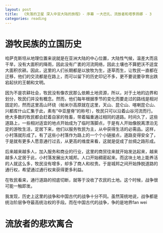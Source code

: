 ```yaml
---
layout: post
title:  《失落的卫星 深入中亚大陆的旅程》- 序幕 －大巴扎、流放者和塔季扬娜 - 3
categories: reading
---
```


# 游牧民族的立国历史

哈萨克斯坦从地理位置来说就是在亚洲大陆的中心位置，大陆性气候，温差大而且干旱，没有大面积的降雨，因此没有广袤的河流网络，因此土壤也不算肥沃不适宜大面积农耕。因此，这里的人们长期都是以放牧为生，逐草而生，让牧民一直都在迁移，他们的交流都是在路上，而可以留下的历史印记不多，更不要说要孕育出跌宕起伏的王朝和文明。

因为不是农耕社会，牧民没有像农民那么依赖土地资源，所以，对于土地的边界和划分，牧民们并没有概念。然而，他们每年根据季节的变化而要走过的路线是相对固定的，然而这里高山环绕（帕米尔高原就在这里，天山、昆仑山、喀喇昆仑山、兴都库什山汇集于此，素有“中亚屋脊”的称号），牧民只可以沿着山谷河流而行。绝大多数的牧民都会赶着自家的牲畜，带着辎重通过相同的道路。时间久了，这些道路上，一些相对适宜的地点开始成为了临时落脚点，于是有人开始像脱离漂泊无定的游牧生活，定居下来，他们以服务牧民为主，从中获得生活的必需品。这样，小村落就形成了。有了这些小村落作为路上的一个个小链接点，道路变得安全了，于是就有更多人愿意通行过去，从更高的维度来看，这就是促成了丝绸之路形成。

后来越来越多人，加入服务和商业的行业，这里的商贸往来就开始发达起来，越来越多人定居于此，小村落发展出大城邦。人口开始稠密起来。而这块土地上能养活的人就这么多，牧民没有增多，却多了商人和权贵。于是城邦之间开始挣脱道路的通行权，希望通过通行权来获得更多利益。

在牧民看来，通行道路的彻底切断，就等于没收了农民的土地。这个时候，战争很可能一触即发。

我发现，历史上这里的战争和中国古代的战争十分不同。虽然笼统地说，战争都是统治阶层争夺最高统治权的手段。而在中国古代的战争，争的是地界fan wei

# 流放者的悲欢离合

<!--stackedit_data:
eyJoaXN0b3J5IjpbLTc4ODY4MzYyNyw4NjkxNjYyMDUsLTExMz
E5OTg1NzJdfQ==
-->